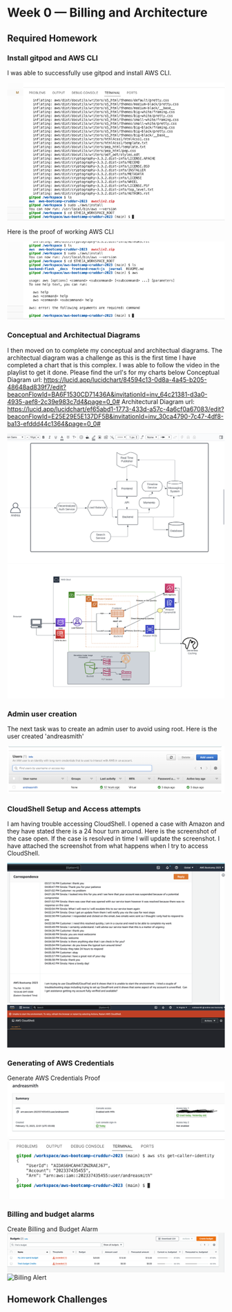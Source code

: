 # Week 0 — Billing and Architecture

## Required Homework

### Install gitpod and AWS CLI
I was able to successfully use gitpod and install AWS CLI.

![Installing AWS CLI](assets/aws%20cli%20install.png)

Here is the proof of working AWS CLI

![Working AWS CLI](assets/aws%20cli%20command%20line.png)

### Conceptual and Architectual Diagrams
I then moved on to complete my conceptual and architectual diagrams.  The architectual diagram was a challenge as this is the first time I have completed a chart that is this complex.  I was able to follow the video in the playlist to get it done.  Please find the url's for my charts below
Conceptual Diagram url:
https://lucid.app/lucidchart/84594c13-0d8a-4a45-b205-48648ad839f7/edit?beaconFlowId=BA6F1530CD71436A&invitationId=inv_64c21381-d3a0-4935-aef8-2c39e983c7d4&page=0_0#
Architectural Diagram url:
https://lucid.app/lucidchart/ef65abd1-1773-433d-a57c-4a6cf0a67083/edit?beaconFlowId=E25E29E5E137DF5B&invitationId=inv_30ca4790-7c47-4df8-ba13-efddd44c1364&page=0_0#

![Conceptual Diagram - Cruddur](assets/Conceptual%20Diagram.png)
![Architectual Diagram - Cuddur](assets/architectual%20diagram.png)

### Admin user creation 
The next task was to create an admin user to avoid using root.  Here is the user created 'andreasmith'

![Admin User Creation](assets/user%20creation.png)

### CloudShell Setup and Access attempts
I am having trouble accessing CloudShell.  I opened a case with Amazon and they have stated there is a 24 hour turn around.  Here is the screenshot of the case open.  If the case is resolved in time I will update the screenshot.  I have attached the screenshot from what happens when I try to access CloudShell.

![CloudShell Proof](assets/CloudShell%20Proof.png)
![CloudShell Prompt](assets/CloudShell-Prompt.png)

### Generating of AWS Credentials
Generate AWS Credentials Proof
![Admin Credential](assets/admin%20user%20creation.png)
![Admin Creation Command Line](assets/aws%20credentials%20command.png)

### Billing and budget alarms
Create Billing and Budget Alarm
![Budget and Billing Alarm](assets/budget%20creations.png)
![Billing Alert](/assets/CloudWatch.png)


## Homework Challenges
